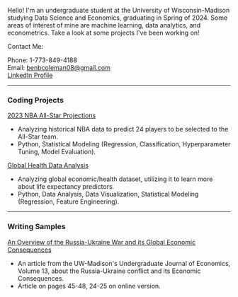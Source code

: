 Hello! I'm an undergraduate student at the University of Wisconsin-Madison studying Data Science and Economics, graduating in Spring of 2024. Some areas of interest of mine are machine learning, data analytics, and econometrics. Take a look at some projects I've been working on!

Contact Me:

Phone: 1-773-849-4188  
Email: benbcoleman08@gmail.com  
[LinkedIn Profile](https://www.linkedin.com/in/benjamin-coleman02/)

---
### Coding Projects

[2023 NBA All-Star Projections](https://nbviewer.org/github/bencoleman24/2023-NBA-All-Star-Projections/blob/main/NBA%20All-Star%20Projections.ipynb/)

* Analyzing historical NBA data to predict 24 players to be selected to the All-Star team.
* Python, Statistical Modeling (Regression, Classification, Hyperparameter Tuning, Model Evaluation).

[Global Health Data Analysis](https://nbviewer.org/github/bencoleman24/Global-Health-Data-Analysis/blob/main/Global%20Health%20Data%20Analysis.ipynb/)

* Analyzing global economic/health dataset, utilizing it to learn more about life expectancy predictors.
* Python, Data Analysis, Data Visualization, Statistical Modeling (Regression, Feature Engineering).

---
### Writing Samples
[An Overview of the Russia-Ukraine War and its Global Economic Consequences](https://issuu.com/uwequilibrium.com/docs/eq_volume_13_spread_)

* An article from the UW-Madison's Undergraduate Journal of Economics, Volume 13, about the Russia-Ukraine conflict and its Economic Consequences.
* Article on pages 45-48, 24-25 on online version.
